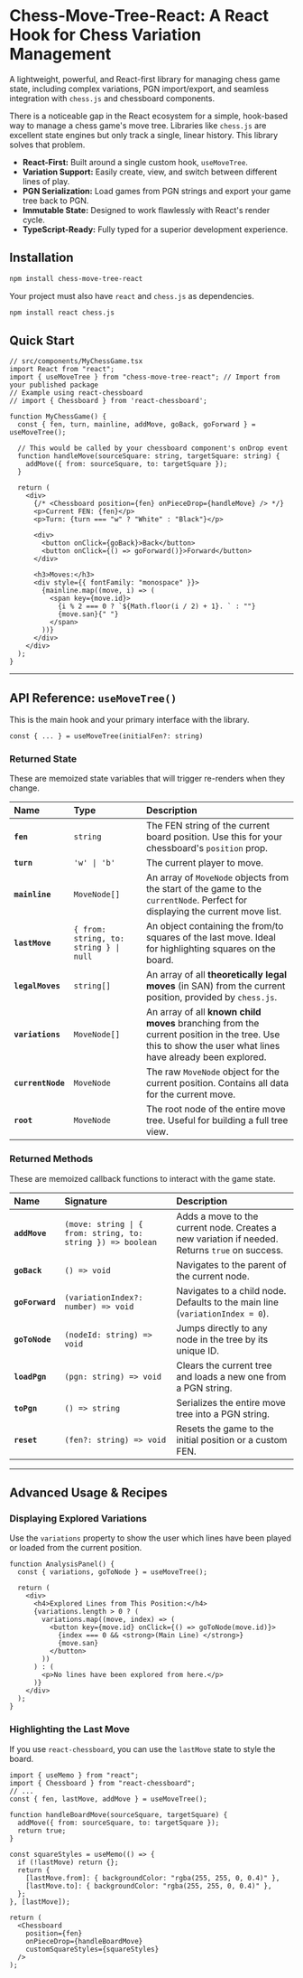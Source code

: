 # Chess-Move-Tree-React: A React Hook for Chess Variation Management

A lightweight, powerful, and React-first library for managing chess game state, including complex variations, PGN import/export, and seamless integration with `chess.js` and chessboard components.

There is a noticeable gap in the React ecosystem for a simple, hook-based way to manage a chess game's move tree. Libraries like `chess.js` are excellent state engines but only track a single, linear history. This library solves that problem.

- **React-First:** Built around a single custom hook, `useMoveTree`.
- **Variation Support:** Easily create, view, and switch between different lines of play.
- **PGN Serialization:** Load games from PGN strings and export your game tree back to PGN.
- **Immutable State:** Designed to work flawlessly with React's render cycle.
- **TypeScript-Ready:** Fully typed for a superior development experience.

## Installation

```bash
npm install chess-move-tree-react
```

Your project must also have `react` and `chess.js` as dependencies.

```bash
npm install react chess.js
```

## Quick Start

```tsx
// src/components/MyChessGame.tsx
import React from "react";
import { useMoveTree } from "chess-move-tree-react"; // Import from your published package
// Example using react-chessboard
// import { Chessboard } from 'react-chessboard';

function MyChessGame() {
  const { fen, turn, mainline, addMove, goBack, goForward } = useMoveTree();

  // This would be called by your chessboard component's onDrop event
  function handleMove(sourceSquare: string, targetSquare: string) {
    addMove({ from: sourceSquare, to: targetSquare });
  }

  return (
    <div>
      {/* <Chessboard position={fen} onPieceDrop={handleMove} /> */}
      <p>Current FEN: {fen}</p>
      <p>Turn: {turn === "w" ? "White" : "Black"}</p>

      <div>
        <button onClick={goBack}>Back</button>
        <button onClick={() => goForward()}>Forward</button>
      </div>

      <h3>Moves:</h3>
      <div style={{ fontFamily: "monospace" }}>
        {mainline.map((move, i) => (
          <span key={move.id}>
            {i % 2 === 0 ? `${Math.floor(i / 2) + 1}. ` : ""}
            {move.san}{" "}
          </span>
        ))}
      </div>
    </div>
  );
}
```

---

## API Reference: `useMoveTree()`

This is the main hook and your primary interface with the library.

`const { ... } = useMoveTree(initialFen?: string)`

### Returned State

These are memoized state variables that will trigger re-renders when they change.

| Name              | Type                                   | Description                                                                                                                                             |
| :---------------- | :------------------------------------- | :------------------------------------------------------------------------------------------------------------------------------------------------------ |
| **`fen`**         | `string`                               | The FEN string of the current board position. Use this for your chessboard's `position` prop.                                                           |
| **`turn`**        | `'w' \| 'b'`                           | The current player to move.                                                                                                                             |
| **`mainline`**    | `MoveNode[]`                           | An array of `MoveNode` objects from the start of the game to the `currentNode`. Perfect for displaying the current move list.                           |
| **`lastMove`**    | `{ from: string, to: string } \| null` | An object containing the from/to squares of the last move. Ideal for highlighting squares on the board.                                                 |
| **`legalMoves`**  | `string[]`                             | An array of all **theoretically legal moves** (in SAN) from the current position, provided by `chess.js`.                                               |
| **`variations`**  | `MoveNode[]`                           | An array of all **known child moves** branching from the current position in the tree. Use this to show the user what lines have already been explored. |
| **`currentNode`** | `MoveNode`                             | The raw `MoveNode` object for the current position. Contains all data for the current move.                                                             |
| **`root`**        | `MoveNode`                             | The root node of the entire move tree. Useful for building a full tree view.                                                                            |

### Returned Methods

These are memoized callback functions to interact with the game state.

| Name            | Signature                                                   | Description                                                                                    |
| :-------------- | :---------------------------------------------------------- | :--------------------------------------------------------------------------------------------- |
| **`addMove`**   | `(move: string \| { from: string, to: string }) => boolean` | Adds a move to the current node. Creates a new variation if needed. Returns `true` on success. |
| **`goBack`**    | `() => void`                                                | Navigates to the parent of the current node.                                                   |
| **`goForward`** | `(variationIndex?: number) => void`                         | Navigates to a child node. Defaults to the main line (`variationIndex = 0`).                   |
| **`goToNode`**  | `(nodeId: string) => void`                                  | Jumps directly to any node in the tree by its unique ID.                                       |
| **`loadPgn`**   | `(pgn: string) => void`                                     | Clears the current tree and loads a new one from a PGN string.                                 |
| **`toPgn`**     | `() => string`                                              | Serializes the entire move tree into a PGN string.                                             |
| **`reset`**     | `(fen?: string) => void`                                    | Resets the game to the initial position or a custom FEN.                                       |

---

## Advanced Usage & Recipes

### Displaying Explored Variations

Use the `variations` property to show the user which lines have been played or loaded from the current position.

```tsx
function AnalysisPanel() {
  const { variations, goToNode } = useMoveTree();

  return (
    <div>
      <h4>Explored Lines from This Position:</h4>
      {variations.length > 0 ? (
        variations.map((move, index) => (
          <button key={move.id} onClick={() => goToNode(move.id)}>
            {index === 0 && <strong>(Main Line) </strong>}
            {move.san}
          </button>
        ))
      ) : (
        <p>No lines have been explored from here.</p>
      )}
    </div>
  );
}
```

### Highlighting the Last Move

If you use `react-chessboard`, you can use the `lastMove` state to style the board.

```tsx
import { useMemo } from "react";
import { Chessboard } from "react-chessboard";
// ...
const { fen, lastMove, addMove } = useMoveTree();

function handleBoardMove(sourceSquare, targetSquare) {
  addMove({ from: sourceSquare, to: targetSquare });
  return true;
}

const squareStyles = useMemo(() => {
  if (!lastMove) return {};
  return {
    [lastMove.from]: { backgroundColor: "rgba(255, 255, 0, 0.4)" },
    [lastMove.to]: { backgroundColor: "rgba(255, 255, 0, 0.4)" },
  };
}, [lastMove]);

return (
  <Chessboard
    position={fen}
    onPieceDrop={handleBoardMove}
    customSquareStyles={squareStyles}
  />
);
```
